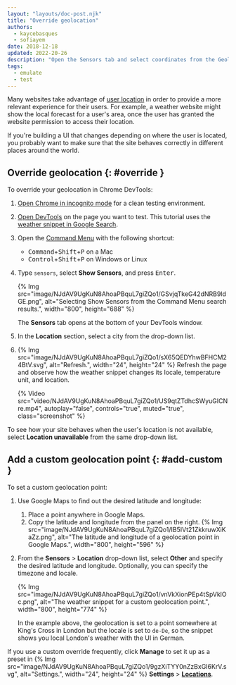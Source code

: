 ```yaml
---
layout: "layouts/doc-post.njk"
title: "Override geolocation"
authors:
  - kaycebasques
  - sofiayem
date: 2018-12-18
updated: 2022-20-26
description: "Open the Sensors tab and select coordinates from the Geolocation list."
tags:
  - emulate
  - test
---
```


Many websites take advantage of [user location][1] in order to provide a more relevant experience
for their users. For example, a weather website might show the local forecast for a user's area,
once the user has granted the website permission to access their location.

If you're building a UI that changes depending on where the user is located, you probably want to
make sure that the site behaves correctly in different places around the world.

## Override geolocation {: #override }

To override your geolocation in Chrome DevTools:

1. [Open Chrome in incognito mode](https://support.google.com/chrome/answer/95464) for a clean testing environment.
1. [Open DevTools](/docs/devtools/open/) on the page you want to test. This tutorial uses the [weather snippet in Google Search](https://www.google.com/search?q=weather).
1. Open the [Command Menu](/docs/devtools/command-menu/) with the following shortcut:

   - <kbd>Command</kbd>+<kbd>Shift</kbd>+<kbd>P</kbd> on a Mac
   - <kbd>Control</kbd>+<kbd>Shift</kbd>+<kbd>P</kbd> on Windows or Linux

1. Type `sensors`, select **Show Sensors**, and press <kbd>Enter</kbd>.

   {% Img src="image/NJdAV9UgKuN8AhoaPBquL7giZQo1/GSvjqTkeG42dNRB9ldGE.png", alt="Selecting Show Sensors from the Command Menu search results.", width="800", height="688" %}

   The **Sensors** tab opens at the bottom of your DevTools window.

1. In the **Location** section, select a city from the drop-down list.
1. {% Img src="image/NJdAV9UgKuN8AhoaPBquL7giZQo1/sX65QEDYhwBFHCM24BtV.svg", alt="Refresh.", width="24", height="24" %} Refresh the page and observe how the weather snippet changes its locale, temperature unit, and location.

   {% Video src="video/NJdAV9UgKuN8AhoaPBquL7giZQo1/US9qtZTdhcSWyuGICNre.mp4", autoplay="false", controls="true", muted="true", class="screenshot" %}

To see how your site behaves when the user's location is not available, select **Location unavailable** from the same drop-down list.

## Add a custom geolocation point {: #add-custom }

To set a custom geolocation point:

1. Use Google Maps to find out the desired latitude and longitude:
   1. Place a point anywhere in Google Maps.
   1. Copy the latitude and longitude from the panel on the right.
   {% Img src="image/NJdAV9UgKuN8AhoaPBquL7giZQo1/IB5IVt21ZkkruwXiKaZz.png", alt="The latitude and longitude of a geolocation point in Google Maps.", width="800", height="596" %}
1. From the **Sensors** > **Location** drop-down list, select **Other** and specify the desired latitude and longitude. Optionally, you can specify the timezone and locale.

   {% Img src="image/NJdAV9UgKuN8AhoaPBquL7giZQo1/vnVkXionPEp4tSpVklOc.png", alt="The weather snippet for a custom geolocation point.", width="800", height="774" %}

   In the example above, the geolocation is set to a point somewhere at King's Cross in London but the locale is set to `de-De`, so the snippet shows you local London's weather with the UI in German.

If you use a custom override frequently, click **Manage** to set it up as a preset in {% Img src="image/NJdAV9UgKuN8AhoaPBquL7giZQo1/9gzXiTYY0nZzBxGI6KrV.svg", alt="Settings.", width="24", height="24" %} **Settings** > [**Locations**](/docs/devtools/settings/#locations).

[1]: https://developers.google.com/web/fundamentals/native-hardware/user-location
